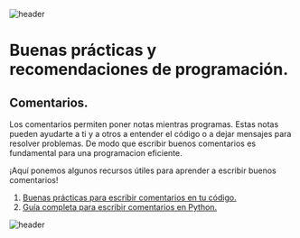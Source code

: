 
![header](/Tutoriales-IFC/assets/header.png)







# Buenas prácticas y recomendaciones de programación.


## Comentarios.

Los comentarios permiten poner notas mientras programas. Estas notas
pueden ayudarte a ti y a otros a entender el código o a dejar mensajes
para resolver problemas. De modo que escribir buenos comentarios es
fundamental para una programacion eficiente.

¡Aquí ponemos algunos recursos útiles para aprender a escribir buenos comentarios!

1. [Buenas prácticas para escribir comentarios en tu código.](https://stackoverflow.blog/2021/12/23/best-practices-for-writing-code-comments/)
2. [Guía completa para escribir comentarios en Python.](https://realpython.com/documenting-python-code/)







![header](/Tutoriales-IFC/assets/header.png)

